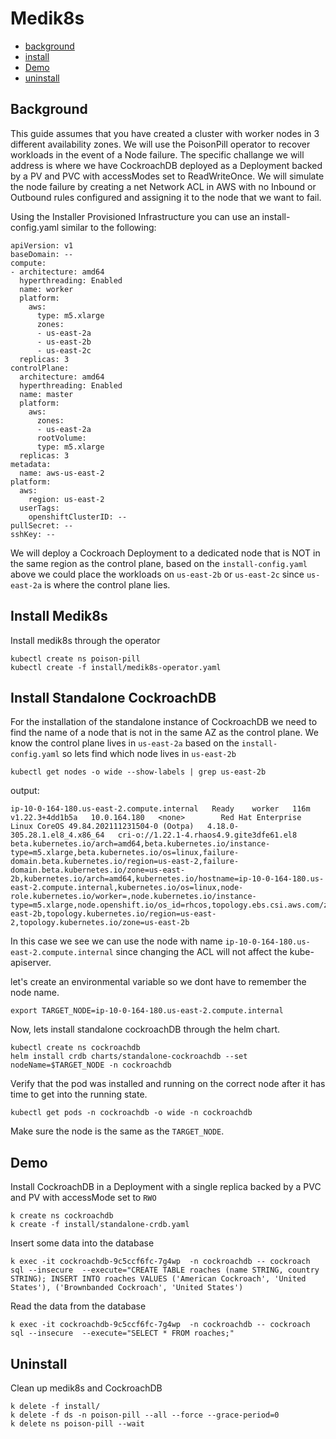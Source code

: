 # Medik8s
- [background](#background)
- [install](#install)
- [Demo](#demo)
- [uninstall](#uninstall)


## Background
This guide assumes that you have created a cluster with worker nodes in 3 different availability zones. We will use the PoisonPill operator to recover workloads in the event of a Node failure. The specific challange we will address is where we have CockroachDB  deployed as a Deployment backed by a PV and PVC with accessModes set to ReadWriteOnce. We will simulate the node failure by creating a net Network ACL in AWS with no Inbound or Outbound rules configured and assigning it to the node that we want to fail.

Using the Installer Provisioned Infrastructure you can use an install-config.yaml similar to the following:
```
apiVersion: v1
baseDomain: --
compute:
- architecture: amd64
  hyperthreading: Enabled
  name: worker
  platform:
    aws:
      type: m5.xlarge
      zones:
      - us-east-2a
      - us-east-2b
      - us-east-2c
  replicas: 3
controlPlane:
  architecture: amd64
  hyperthreading: Enabled
  name: master
  platform:
    aws:
      zones:
      - us-east-2a
      rootVolume:
      type: m5.xlarge
  replicas: 3
metadata:
  name: aws-us-east-2
platform:
  aws:
    region: us-east-2
  userTags: 
    openshiftClusterID: --
pullSecret: --
sshKey: --
```

We will deploy a Cockroach Deployment to a dedicated node that is NOT in the same region as the control plane, based on the `install-config.yaml` above we could place the workloads on `us-east-2b` or `us-east-2c` since `us-east-2a` is where the control plane lies.

## Install Medik8s
Install medik8s through the operator
```
kubectl create ns poison-pill
kubectl create -f install/medik8s-operator.yaml
```

## Install Standalone CockroachDB
For the installation of the standalone instance of CockroachDB we need to find the name of a node that is not in the same AZ as the control plane. We know the control plane lives in `us-east-2a` based on the `install-config.yaml` so lets find which node lives in `us-east-2b`
```
kubectl get nodes -o wide --show-labels | grep us-east-2b
```

output:
```
ip-10-0-164-180.us-east-2.compute.internal   Ready    worker   116m   v1.22.3+4dd1b5a   10.0.164.180   <none>        Red Hat Enterprise Linux CoreOS 49.84.202111231504-0 (Ootpa)   4.18.0-305.28.1.el8_4.x86_64   cri-o://1.22.1-4.rhaos4.9.gite3dfe61.el8   beta.kubernetes.io/arch=amd64,beta.kubernetes.io/instance-type=m5.xlarge,beta.kubernetes.io/os=linux,failure-domain.beta.kubernetes.io/region=us-east-2,failure-domain.beta.kubernetes.io/zone=us-east-2b,kubernetes.io/arch=amd64,kubernetes.io/hostname=ip-10-0-164-180.us-east-2.compute.internal,kubernetes.io/os=linux,node-role.kubernetes.io/worker=,node.kubernetes.io/instance-type=m5.xlarge,node.openshift.io/os_id=rhcos,topology.ebs.csi.aws.com/zone=us-east-2b,topology.kubernetes.io/region=us-east-2,topology.kubernetes.io/zone=us-east-2b
```

In this case we see we can use the node with name `ip-10-0-164-180.us-east-2.compute.internal` since changing the ACL will not affect the kube-apiserver.

let's create an environmental variable so we dont have to remember the node name.
```
export TARGET_NODE=ip-10-0-164-180.us-east-2.compute.internal
```

Now, lets install standalone cockroachDB through the helm chart.

```
kubectl create ns cockroachdb
helm install crdb charts/standalone-cockroachdb --set nodeName=$TARGET_NODE -n cockroachdb
```

Verify that the pod was installed and running on the correct node after it has time to get into the running state.
```
kubectl get pods -n cockroachdb -o wide -n cockroachdb
```

Make sure the node is the same as the `TARGET_NODE`.

## Demo
Install CockroachDB in a Deployment with a single replica backed by a PVC and PV with accessMode set to `RWO`
```
k create ns cockroachdb
k create -f install/standalone-crdb.yaml
```

Insert some data into the database
```
k exec -it cockroachdb-9c5ccf6fc-7g4wp  -n cockroachdb -- cockroach sql --insecure  --execute="CREATE TABLE roaches (name STRING, country STRING); INSERT INTO roaches VALUES ('American Cockroach', 'United States'), ('Brownbanded Cockroach', 'United States')
```

Read the data from the database
```
k exec -it cockroachdb-9c5ccf6fc-7g4wp  -n cockroachdb -- cockroach sql --insecure  --execute="SELECT * FROM roaches;"
```

## Uninstall
Clean up medik8s and CockroachDB
```
k delete -f install/
k delete -f ds -n poison-pill --all --force --grace-period=0
k delete ns poison-pill --wait
```